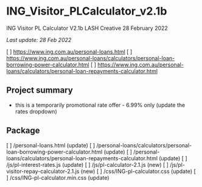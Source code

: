 # ING_Visitor_PLCalculator_v2.1b
ING Visitor PL Calculator V2.1b
LASH Creative
28 February 2022

_Last update: 28 Feb 2022_

[ ] https://www.ing.com.au/personal-loans.html
[ ] https://www.ing.com.au/personal-loans/calculators/personal-loan-borrowing-power-calculator.html
[ ] https://www.ing.com.au/personal-loans/calculators/personal-loan-repayments-calculator.html

## Project summary
- this is a temporarily promotional rate offer - 6.99% only (update the rates dropdown)

## Package
[ ] /personal-loans.html (update)
[ ] /personal-loans/calculators/personal-loan-borrowing-power-calculator.html (update)
[ ] /personal-loans/calculators/personal-loan-repayments-calculator.html (update)
[ ] /js/pl-interest-rates.js (update)
[ ] /js/pl-calculator-2.1.js (new)
[ ] /js/pl-visitor-repay-calculator-2.1.js (new)
[ ] /css/ING-pl-calculator.css (update)
[ ] /css/ING-pl-calculator.min.css (update)
